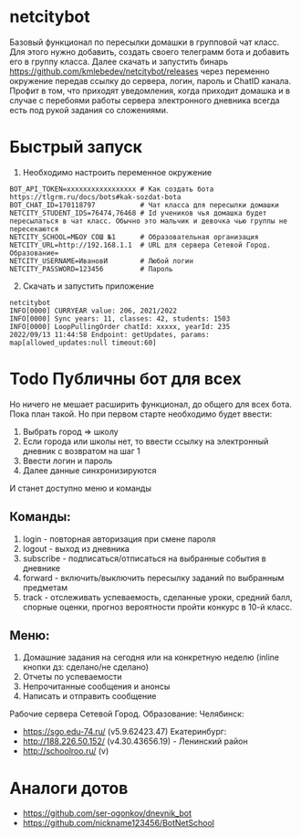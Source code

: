 # netcitybot

Базовый функционал по пересылки домашки в групповой чат класс.
Для этого нужно добавить, создать своего телеграмм бота и добавить его в группу класса.
Далее скачать и запустить бинарь https://github.com/kmlebedev/netcitybot/releases через переменно окружение передав ссылку до сервера, логин, пароль и ChatID канала.
Профит в том, что приходят уведомления, когда приходит домашка и в случае с перебоями работы сервера электронного дневника всегда есть под рукой задания со сложениями.

# Быстрый запуск 
1. Необходимо настроить переменное окружение
```
BOT_API_TOKEN=xxxxxxxxxxxxxxxxx # Как создать бота https://tlgrm.ru/docs/bots#kak-sozdat-bota
BOT_CHAT_ID=170118797           # Чат класса для пересылки домашки                                                
NETCITY_STUDENT_IDS=76474,76468 # Id учеников чья домашка будет пересылаться в чат класс. Обычно это мальчик и девочка чью группы не пересекаются
NETCITY_SCHOOL=МБОУ СОШ №1      # Образовательная организация 
NETCITY_URL=http://192.168.1.1  # URL для сервера Сетевой Город. Образование=
NETCITY_USERNAME=ИвановИ        # Любой логин
NETCITY_PASSWORD=123456         # Пароль
```
2. Скачать и запустить приложение 
```
netcitybot
INFO[0000] CURRYEAR value: 206, 2021/2022               
INFO[0000] Sync years: 11, classes: 42, students: 1503     
INFO[0000] LoopPullingOrder chatId: xxxxx, yearId: 235
2022/09/13 11:44:58 Endpoint: getUpdates, params: map[allowed_updates:null timeout:60]
```

# Todo Публичны бот для всех
Но ничего не мешает расширить функционал, до общего для всех бота.  Пока план такой.
Но при первом старте необходимо будет ввести:
1. Выбрать город => школу
2. Если города или школы нет, то ввести ссылку на электронный дневник с возвратом на шаг 1
3. Ввести логин и пароль
4. Далее данные синхронизируются

И станет доступно меню и команды
## Команды:
1. login - повторная авторизация при смене пароля
2. logout - выход из дневника
3. subscribe - подписаться/отписаться на выбранные события в дневнике
4. forward - включить/выключить пересылку заданий по выбранным предметам
5. track - отслеживать успеваемость, сделанные уроки, средний балл, спорные оценки, прогноз вероятности пройти конкурс в 10-й класс.

## Меню:
1. Домашние задания на сегодня или на конкретную неделю (inline кнопки дз: сделано/не сделано)
2. Отчеты по успеваемости
3. Непрочитанные сообщения и анонсы
4. Написать и отправить сообщение

Рабочие сервера Сетевой Город. Образование:
Челябинск:
 * https://sgo.edu-74.ru/ (v5.9.62423.47)
Екатеринбург: 
 * http://188.226.50.152/ (v4.30.43656.19) - Ленинский район 
 * http://schoolroo.ru/ (v)


# Аналоги дотов
* https://github.com/ser-ogonkov/dnevnik_bot
* https://github.com/nickname123456/BotNetSchool